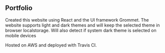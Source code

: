 ## Portfolio

Created this website using React and the UI framework Grommet. The website supports light and dark themes and will keep the selected theme in browser localstorage. Will also detect if system dark theme is selected on mobile devices

Hosted on AWS and deployed with Travis CI.